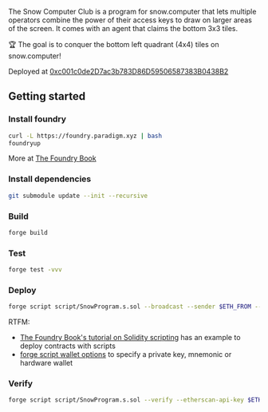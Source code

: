 The Snow Computer Club is a program for snow.computer that lets multiple operators combine the power of their access
keys to draw on larger areas of the screen. It comes with an agent that claims the bottom 3x3 tiles.

🏆 The goal is to conquer the bottom left quadrant (4x4) tiles on snow.computer!

Deployed at [0xc001c0de2D7ac3b783D86D59506587383B0438B2](https://polygonscan.com/address/0xc001c0de2d7ac3b783d86d59506587383b0438b2#code)

## Getting started

### Install foundry

```sh
curl -L https://foundry.paradigm.xyz | bash
foundryup
```

More at [The Foundry Book](https://book.getfoundry.sh/getting-started/installation)

### Install dependencies

```sh
git submodule update --init --recursive
```

### Build

```sh
forge build
```

### Test

```sh
forge test -vvv
```

### Deploy

```sh
forge script script/SnowProgram.s.sol --broadcast --sender $ETH_FROM --rpc-url $RPC_URL
```

RTFM:
- [The Foundry Book's tutorial on Solidity scripting](https://book.getfoundry.sh/tutorials/solidity-scripting#deploying-our-contract) has an example to deploy contracts with scripts
- [forge script wallet options](https://book.getfoundry.sh/reference/forge/forge-script?highlight=mnemonic#wallet-options---raw) to specify a private key, mnemonic or hardware wallet


### Verify

```sh
forge script script/SnowProgram.s.sol --verify --etherscan-api-key $ETHERSCAN_API_KEY --rpc-url $RPC_URL
```

